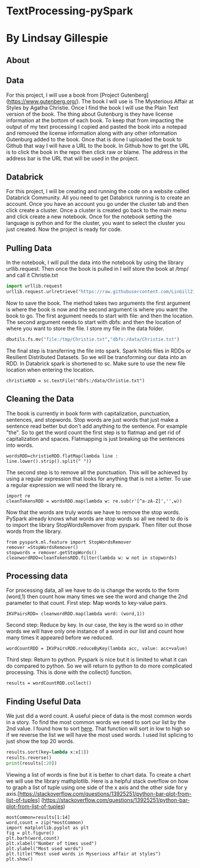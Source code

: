 # TextProcessing-pySpark
# By Lindsay Gillespie
## About

## Data
For this project, I will use a book from [Project Gutenberg] (https://www.gutenberg.org/). The book I will use is The Mysterious Affair at Styles by Agatha Christie.
Once I find the book I will use the Plain Text version of the book. The thing about Gutenburg is they have license information at the bottom of each book. To keep that from
impacting the output of my text processing I copied and pasted the book into a notepad and removed the license information along with any other information Gutenburg added to 
the book. Once that is done I uploaded the book to Github that way I will have a URL to the book. In Github how to get the URL is to click the book in the repo then click raw 
or blame. The address in the address bar is the URL that will be used in the project.

## Databrick
For this project, I will be creating and running the code on a website called Databrick Community.
All you need to get Databrick running is to create an account. Once you have an account you go under the cluster tab and then click create a cluster.
Once a cluster is created go back to the main menu and click create a new notebook. Once for the notebook setting the language is python and for the cluster, you want to 
select the cluster you just created. Now the project is ready for code. 

## Pulling Data
In the notebook, I will pull the data into the notebook by using the library urllib.request. Then once the book is pulled in I will store the book at /tmp/ and call it 
Christie.txt
``` python
import urllib.request
urllib.request.urlretrieve("https://raw.githubusercontent.com/LinGill21/TextProcessing-pySpark/main/TheMysteriousAffairatStyles.txt" , "/tmp/Christie.txt")
```
Now to save the book. The method takes two arguments the first argument is where the book is now and the second argument is where you want the book to go. The first argument 
needs to start with file: and then the location. The second argument needs to start with dbfs: and then the location of where you want to store the file. I store my file in 
the data folder.
```python
dbutils.fs.mv("file:/tmp/Christie.txt","dbfs:/data/Christie.txt")
```
The final step is transferring the file into spark. Spark holds files in RDDs or Resilient Distributed Datasets. So we will be transforming our data into an RDD.
In Databrick spark is shortened to sc. Make sure to use the new file location when entering the location.
```
christieRDD = sc.textFile("dbfs:/data/Christie.txt")
```

## Cleaning the Data
The book is currently in book form with capitalization, punctuation, sentences, and stopwords. Stop words are just words that just make a sentence read better but don't 
add anything to the sentence. For example "the".  So to get the word count the first step is to flatmap and get rid of capitalization and spaces. Flatmapping is just breaking up the sentences into words.
```
wordsRDD=christieRDD.flatMap(lambda line : line.lower().strip().split(" "))
```
The second step is to remove all the punctuation. This will be achieved by using a regular expression that looks for anything that is not a letter. To use a regular expression we will need the library re.
```
import re
cleanTokensRDD = wordsRDD.map(lambda w: re.sub(r'[^a-zA-Z]','',w))
```
Now that the words are truly words we have to remove the stop words. PySpark already knows what words are stop words so all we need to do is to import the library StopWordsRemover from pyspark. Then filter out those words from the library.
```
from pyspark.ml.feature import StopWordsRemover
remover =StopWordsRemover()
stopwords = remover.getStopWords()
cleanwordRDD=cleanTokensRDD.filter(lambda w: w not in stopwords)
```

## Processing data
For processing data, all we have to do is change the words to the form (word,1) then count how many times we see the word and change the 2nd parameter to that count.
First step:
Map words to key-value pairs.
```
IKVPairsRDD= cleanwordRDD.map(lambda word: (word,1))
```
Second step:
Reduce by key. In our case, the key is the word so in other words we will have only one instance of a word in our list and count how many times it appeared before we reduced.
```
wordCountRDD = IKVPairsRDD.reduceByKey(lambda acc, value: acc+value)
```
Third step:
Return to python. Pyspark is nice but it is limited to what it can do compared to python. So we will return to python to do more complicated processing. This is done with the 
collect() function.
```
results = wordCountRDD.collect()
```

## Finding Useful Data
We just did a word count. A useful piece of data is the most common words in a story. To find the most common words we need to sort our list by the 2nd value. I found how to 
sort [here](https://www.kite.com/python/answers/how-to-sort-a-list-of-tuples-by-the-second-value-in-python). That function will sort in low to high so if we reverse the list 
we will have the most used words. I used list splicing to just show the top 20 words.
```python
results.sort(key=lambda x:x[1])
results.reverse()
print(results[:20])
```
Viewing a list of words is fine but it is better to chart data. To create a chart we will use the library mathplotlib. Here is a helpful stack overflow on how to graph a list 
of tuple using one side of the x axis and the other side for y axis.[https://stackoverflow.com/questions/13925251/python-bar-plot-from-list-of-tuples] (https://stackoverflow.com/questions/13925251/python-bar-plot-from-list-of-tuples)
```
mostCommon=results[1:14]
word,count = zip(*mostCommon)
import matplotlib.pyplot as plt
fig = plt.figure()
plt.barh(word,count)
plt.xlabel("Number of times used")
plt.ylabel("Most used words")
plt.title("Most used words in Myserious affair at styles")
plt.show()
```




